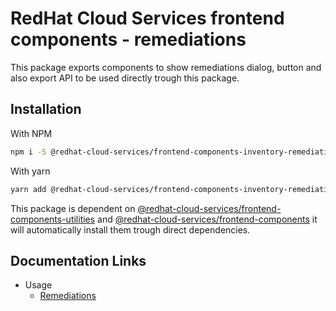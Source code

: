 # RedHat Cloud Services frontend components - remediations
This package exports components to show remediations dialog, button and also export API to be used directly trough this package.

## Installation
With NPM
```bash
npm i -S @redhat-cloud-services/frontend-components-inventory-remediations
```

With yarn
```bash
yarn add @redhat-cloud-services/frontend-components-inventory-remediations
```

This package is dependent on [@redhat-cloud-services/frontend-components-utilities](https://www.npmjs.com/package/@redhat-cloud-services/frontend-components-utilities) and [@redhat-cloud-services/frontend-components](https://www.npmjs.com/package/@redhat-cloud-services/frontend-components) it will automatically install them trough direct dependencies.

## Documentation Links

* Usage
    * [Remediations](doc/remediations.md)

